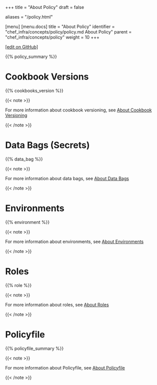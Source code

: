 +++
title = "About Policy"
draft = false

aliases = "/policy.html"

[menu]
  [menu.docs]
    title = "About Policy"
    identifier = "chef_infra/concepts/policy/policy.md About Policy"
    parent = "chef_infra/concepts/policy"
    weight = 10
+++    

[\[edit on
GitHub\]](https://github.com/chef/chef-web-docs/blob/master/chef_master/source/policy.rst)

{{% policy_summary %}}

Cookbook Versions
=================

{{% cookbooks_version %}}

{{< note >}}

For more information about cookbook versioning, see [About Cookbook
Versioning](/cookbook_versioning/)

{{< /note >}}

Data Bags (Secrets)
===================

{{% data_bag %}}

{{< note >}}

For more information about data bags, see [About Data
Bags](/data_bags/)

{{< /note >}}

Environments
============

{{% environment %}}

{{< note >}}

For more information about environments, see [About
Environments](/environments/)

{{< /note >}}

Roles
=====

{{% role %}}

{{< note >}}

For more information about roles, see [About Roles](/roles/)

{{< /note >}}

Policyfile
==========

{{% policyfile_summary %}}

{{< note >}}

For more information about Policyfile, see [About
Policyfile](/policyfile/)

{{< /note >}}

